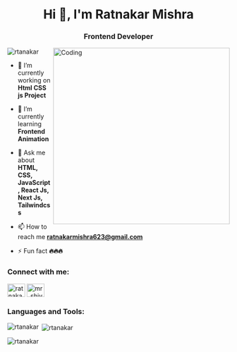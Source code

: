 <!-- ![MasterHead](https://www.mindinventory.com/blog/wp-content/uploads/2022/10/flutter-3.png) -->
<h1 align="center">Hi 👋, I'm Ratnakar Mishra</h1>
<h3 align="center">Frontend Developer</h3>
<img align="right" alt="Coding" width="400" src="https://www.wingstechsolutions.com/wp-content/uploads/2022/03/full-stack-development.gif">

<p align="left"> <img src="https://komarev.com/ghpvc/?username=rtanakar&label=Profile%20views&color=0e75b6&style=flat" alt="rtanakar" /> </p>

- 🔭 I’m currently working on **Html CSS js Project**

- 🌱 I’m currently learning **Frontend Animation**

- 💬 Ask me about **HTML, CSS, JavaScript, React Js, Next Js, Tailwindcss**

- 📫 How to reach me **ratnakarmishra623@gmail.com**

- ⚡ Fun fact **🔥🔥🔥**

<h3 align="left">Connect with me:</h3>
<p align="left">
<a href="https://linkedin.com/in/ratnakar-mishra-506a48231" target="blank"><img align="center" src="https://raw.githubusercontent.com/rahuldkjain/github-profile-readme-generator/master/src/images/icons/Social/linked-in-alt.svg" alt="ratnakar-mishra-506a48231" height="30" width="40" /></a>
<a href="https://instagram.com/mr_shivam79" target="blank"><img align="center" src="https://raw.githubusercontent.com/rahuldkjain/github-profile-readme-generator/master/src/images/icons/Social/instagram.svg" alt="mr_shivam79" height="30" width="40" /></a>
</p>

<h3 align="left">Languages and Tools:</h3>
<!-- <p align="left"> <a href="https://dart.dev" target="_blank" rel="noreferrer"> <img src="https://www.vectorlogo.zone/logos/dartlang/dartlang-icon.svg" alt="dart" width="40" height="40"/> </a> <a href="https://firebase.google.com/" target="_blank" rel="noreferrer"> <img src="https://www.vectorlogo.zone/logos/firebase/firebase-icon.svg" alt="firebase" width="40" height="40"/> </a> <a href="https://flutter.dev" target="_blank" rel="noreferrer"> <img src="https://www.vectorlogo.zone/logos/flutterio/flutterio-icon.svg" alt="flutter" width="40" height="40"/> </a> </p> -->

<p><img align="left" src="https://github-readme-stats.vercel.app/api/top-langs?username=rtanakar&show_icons=true&locale=en&layout=compact" alt="rtanakar" /></p>

<p>&nbsp;<img align="center" src="https://github-readme-stats.vercel.app/api?username=rtanakar&show_icons=true&locale=en" alt="rtanakar" /></p>

<p><img align="center" src="https://github-readme-streak-stats.herokuapp.com/?user=rtanakar&" alt="rtanakar" /></p>

